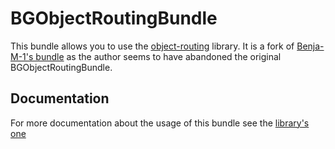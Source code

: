 BGObjectRoutingBundle
===================

This bundle allows you to use the [object-routing](https://github.com/webfactory/object-routing) library.
It is a fork of [Benja-M-1's bundle](https://github.com/benja-M-1/BGObjectRoutingBundle) as the author
seems to have abandoned the original BGObjectRoutingBundle.
 
Documentation
-------------

For more documentation about the usage of this bundle see the [library's one](https://github.com/webfactory/object-routing) 
